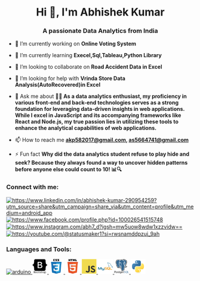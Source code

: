 <h1 align="center">Hi 👋, I'm Abhishek Kumar</h1>
<h3 align="center">A passionate Data Analytics from India</h3>

- 🔭 I’m currently working on **Online Voting System**

- 🌱 I’m currently learning **Execel,Sql,Tableau,Python Library**

- 👯 I’m looking to collaborate on **Road Accident Data in Excel**

- 🤝 I’m looking for help with **Vrinda Store Data Analysis(AutoRecovered)in Excel**

- 💬 Ask me about **👨‍💻 As a data analytics enthusiast, my proficiency in various front-end and back-end technologies serves as a strong foundation for leveraging data-driven insights in web applications. While I excel in JavaScript and its accompanying frameworks like React and Node.js, my true passion lies in utilizing these tools to enhance the analytical capabilities of web applications.**

- 📫 How to reach me **akp582017@gmail.com, as5664741@gmail.com**

- ⚡ Fun fact **Why did the data analytics student refuse to play hide and seek? Because they always found a way to uncover hidden patterns before anyone else could count to 10! 📊🔍**

<h3 align="left">Connect with me:</h3>
<p align="left">
<a href="https://linkedin.com/in/https://www.linkedin.com/in/abhishek-kumar-290954259?utm_source=share&utm_campaign=share_via&utm_content=profile&utm_medium=android_app" target="blank"><img align="center" src="https://raw.githubusercontent.com/rahuldkjain/github-profile-readme-generator/master/src/images/icons/Social/linked-in-alt.svg" alt="https://www.linkedin.com/in/abhishek-kumar-290954259?utm_source=share&utm_campaign=share_via&utm_content=profile&utm_medium=android_app" height="30" width="40" /></a>
<a href="https://fb.com/https://www.facebook.com/profile.php?id=100026541515748" target="blank"><img align="center" src="https://raw.githubusercontent.com/rahuldkjain/github-profile-readme-generator/master/src/images/icons/Social/facebook.svg" alt="https://www.facebook.com/profile.php?id=100026541515748" height="30" width="40" /></a>
<a href="https://instagram.com/https://www.instagram.com/abh7_d?igsh=mw5uow8wdw1xzzvidw==" target="blank"><img align="center" src="https://raw.githubusercontent.com/rahuldkjain/github-profile-readme-generator/master/src/images/icons/Social/instagram.svg" alt="https://www.instagram.com/abh7_d?igsh=mw5uow8wdw1xzzvidw==" height="30" width="40" /></a>
<a href="https://www.youtube.com/c/https://youtube.com/@statusmaker1?si=rwsnamddpzuj_9ah" target="blank"><img align="center" src="https://raw.githubusercontent.com/rahuldkjain/github-profile-readme-generator/master/src/images/icons/Social/youtube.svg" alt="https://youtube.com/@statusmaker1?si=rwsnamddpzuj_9ah" height="30" width="40" /></a>
</p>

<h3 align="left">Languages and Tools:</h3>
<p align="left"> <a href="https://www.arduino.cc/" target="_blank" rel="noreferrer"> <img src="https://cdn.worldvectorlogo.com/logos/arduino-1.svg" alt="arduino" width="40" height="40"/> </a> <a href="https://getbootstrap.com" target="_blank" rel="noreferrer"> <img src="https://raw.githubusercontent.com/devicons/devicon/master/icons/bootstrap/bootstrap-plain-wordmark.svg" alt="bootstrap" width="40" height="40"/> </a> <a href="https://www.w3schools.com/css/" target="_blank" rel="noreferrer"> <img src="https://raw.githubusercontent.com/devicons/devicon/master/icons/css3/css3-original-wordmark.svg" alt="css3" width="40" height="40"/> </a> <a href="https://www.w3.org/html/" target="_blank" rel="noreferrer"> <img src="https://raw.githubusercontent.com/devicons/devicon/master/icons/html5/html5-original-wordmark.svg" alt="html5" width="40" height="40"/> </a> <a href="https://developer.mozilla.org/en-US/docs/Web/JavaScript" target="_blank" rel="noreferrer"> <img src="https://raw.githubusercontent.com/devicons/devicon/master/icons/javascript/javascript-original.svg" alt="javascript" width="40" height="40"/> </a> <a href="https://www.mysql.com/" target="_blank" rel="noreferrer"> <img src="https://raw.githubusercontent.com/devicons/devicon/master/icons/mysql/mysql-original-wordmark.svg" alt="mysql" width="40" height="40"/> </a> <a href="https://www.postgresql.org" target="_blank" rel="noreferrer"> <img src="https://raw.githubusercontent.com/devicons/devicon/master/icons/postgresql/postgresql-original-wordmark.svg" alt="postgresql" width="40" height="40"/> </a> <a href="https://www.python.org" target="_blank" rel="noreferrer"> <img src="https://raw.githubusercontent.com/devicons/devicon/master/icons/python/python-original.svg" alt="python" width="40" height="40"/> </a> </p>
